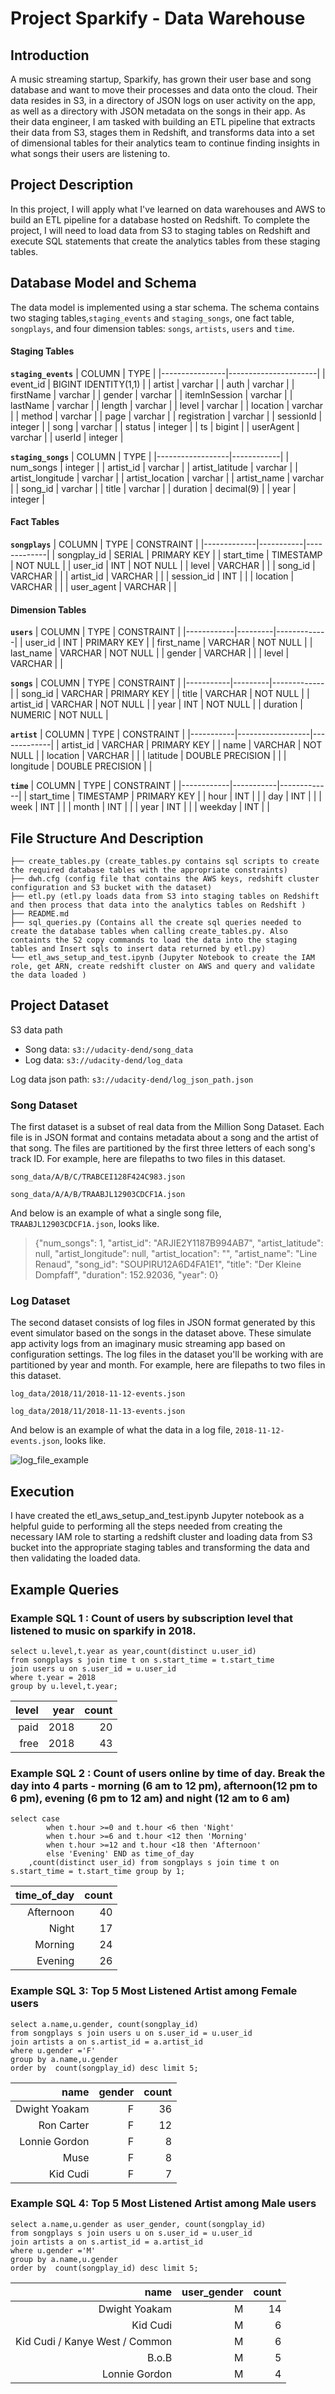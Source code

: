 # Project Sparkify - Data Warehouse

## Introduction

A music streaming startup, Sparkify, has grown their user base and song database and want to move their processes and data onto the cloud. Their data resides in S3, in a directory of JSON logs on user activity on the app, as well as a directory with JSON metadata on the songs in their app.
As their data engineer, I am tasked with building an ETL pipeline that extracts their data from S3, stages them in Redshift, and transforms data into a set of dimensional tables for their analytics team to continue finding insights in what songs their users are listening to.


## Project Description

In this project, I will apply what I've learned on data warehouses and AWS to build an ETL pipeline for a database hosted on Redshift. To complete the project, I will need to load data from S3 to staging tables on Redshift and execute SQL statements that create the analytics tables from these staging tables.

## Database Model and Schema

The data model is implemented using a star schema. The schema contains two staging tables,`staging_events` and `staging_songs`, one fact table, `songplays`, and four dimension tables: `songs`, `artists`, `users` and `time`.

#### Staging Tables

**`staging_events`**
| COLUMN         | TYPE                 |
|----------------|----------------------|
| event_id       | BIGINT IDENTITY(1,1) |
| artist         | varchar              |
| auth           | varchar              |
| firstName      | varchar              |
| gender         | varchar              |
| itemInSession  | varchar              |
| lastName       | varchar              |
| length         | varchar              |
| level          | varchar              |
| location       | varchar              |
| method         | varchar              |
| page           | varchar              |
| registration   | varchar              |
| sessionId      | integer              |
| song           | varchar              |
| status         | integer              |
| ts             | bigint               |
| userAgent      | varchar              |
| userId         | integer              |

**`staging_songs`**
| COLUMN           | TYPE       |
|------------------|------------|
| num_songs        | integer    |
| artist_id        | varchar    |
| artist_latitude  | varchar    |
| artist_longitude | varchar    |
| artist_location  | varchar    |
| artist_name      | varchar    |
| song_id          | varchar    |
| title            | varchar    |
| duration         | decimal(9) |
| year             | integer    |


#### Fact Tables

**`songplays`**
| COLUMN      | TYPE      | CONSTRAINT  |
|-------------|-----------|-------------|
| songplay_id | SERIAL    | PRIMARY KEY |
| start_time  | TIMESTAMP | NOT NULL    |
| user_id     | INT       | NOT NULL    |
| level       | VARCHAR   |             |
| song_id     | VARCHAR   |             |
| artist_id   | VARCHAR   |             |
| session_id  | INT       |             |
| location    | VARCHAR   |             |
| user_agent  | VARCHAR   |             |

#### Dimension Tables

**`users`**
| COLUMN     | TYPE    | CONSTRAINT  |
|------------|---------|-------------|
| user_id    | INT     | PRIMARY KEY |
| first_name | VARCHAR | NOT NULL    |
| last_name  | VARCHAR | NOT NULL    |
| gender     | VARCHAR |             |
| level      | VARCHAR |             |

**`songs`**
| COLUMN    | TYPE    | CONSTRAINT  |
|-----------|---------|-------------|
| song_id   | VARCHAR | PRIMARY KEY |
| title     | VARCHAR | NOT NULL    |
| artist_id | VARCHAR | NOT NULL    |
| year      | INT     | NOT NULL    |
| duration  | NUMERIC | NOT NULL    |

**`artist`**
| COLUMN    | TYPE             | CONSTRAINT  |
|-----------|------------------|-------------|
| artist_id | VARCHAR          | PRIMARY KEY |
| name      | VARCHAR          | NOT NULL    |
| location  | VARCHAR          |             |
| latitude  | DOUBLE PRECISION |             |
| longitude | DOUBLE PRECISION |             |

**`time`**
| COLUMN     | TYPE      | CONSTRAINT  |
|------------|-----------|-------------|
| start_time | TIMESTAMP | PRIMARY KEY |
| hour       | INT       |             |
| day        | INT       |             |
| week       | INT       |             |
| month      | INT       |             |
| year       | INT       |             |
| weekday    | INT       |             |

## File Structure And Description

```.
├── create_tables.py (create_tables.py contains sql scripts to create the required database tables with the appropriate constraints)
├── dwh.cfg (config file that contains the AWS keys, redshift cluster configuration and S3 bucket with the dataset)
├── etl.py (etl.py loads data from S3 into staging tables on Redshift and then process that data into the analytics tables on Redshift )
├── README.md
├── sql_queries.py (Contains all the create sql queries needed to create the database tables when calling create_tables.py. Also containts the S2 copy commands to load the data into the staging tables and Insert sqls to insert data returned by etl.py)
└── etl_aws_setup_and_test.ipynb (Jupyter Notebook to create the IAM role, get ARN, create redshift cluster on AWS and query and validate the data loaded )
```
## Project Dataset

S3 data path

- Song data: `s3://udacity-dend/song_data`
- Log data: `s3://udacity-dend/log_data`

Log data json path: `s3://udacity-dend/log_json_path.json`

### Song Dataset

The first dataset is a subset of real data from the Million Song Dataset. Each file is in JSON format and contains metadata about a song and the artist of that song. The files are partitioned by the first three letters of each song's track ID. For example, here are filepaths to two files in this dataset.

`song_data/A/B/C/TRABCEI128F424C983.json`

`song_data/A/A/B/TRAABJL12903CDCF1A.json`

And below is an example of what a single song file, `TRAABJL12903CDCF1A.json`, looks like.

> {"num_songs": 1, "artist_id": "ARJIE2Y1187B994AB7", "artist_latitude": null, "artist_longitude": null, "artist_location": "", "artist_name": "Line Renaud", "song_id": "SOUPIRU12A6D4FA1E1", "title": "Der Kleine Dompfaff", "duration": 152.92036, "year": 0}

### Log Dataset

The second dataset consists of log files in JSON format generated by this event simulator based on the songs in the dataset above. These simulate app activity logs from an imaginary music streaming app based on configuration settings.
The log files in the dataset you'll be working with are partitioned by year and month. For example, here are filepaths to two files in this dataset.

`log_data/2018/11/2018-11-12-events.json`

`log_data/2018/11/2018-11-13-events.json`

And below is an example of what the data in a log file, `2018-11-12-events.json`, looks like.

![log_file_example](/log_file_ex.png)

## Execution

I have created the etl_aws_setup_and_test.ipynb Jupyter notebook as a helpful guide to performing all the steps needed from creating the necessary IAM role to starting a redshift cluster and loading data from S3 bucket into the appropriate staging tables and transforming the data and then validating the loaded data.


## Example Queries

### Example SQL 1 : Count of users by subscription level that listened to music on sparkify in 2018.

``` 
select u.level,t.year as year,count(distinct u.user_id) 
from songplays s join time t on s.start_time = t.start_time 
join users u on s.user_id = u.user_id
where t.year = 2018  
group by u.level,t.year;
```

| level | year | count |
|------:|-----:|------:|
|  paid | 2018 |    20 |
|  free | 2018 |    43 |

### Example SQL 2 : Count of users online by time of day. Break the day into 4 parts - morning (6 am to 12 pm), afternoon(12 pm to 6 pm), evening (6 pm to 12 am) and night (12 am to 6 am)

``` 
select case 
        when t.hour >=0 and t.hour <6 then 'Night'
        when t.hour >=6 and t.hour <12 then 'Morning' 
        when t.hour >=12 and t.hour <18 then 'Afternoon' 
        else 'Evening' END as time_of_day
    ,count(distinct user_id) from songplays s join time t on s.start_time = t.start_time group by 1;
```
    
| time_of_day | count |
|------------:|------:|
|   Afternoon |    40 |
|       Night |    17 |
|     Morning |    24 |
|     Evening |    26 |

### Example SQL 3: Top 5 Most Listened Artist among Female users

``` 
select a.name,u.gender, count(songplay_id)
from songplays s join users u on s.user_id = u.user_id
join artists a on s.artist_id = a.artist_id
where u.gender ='F'
group by a.name,u.gender
order by  count(songplay_id) desc limit 5;
```

|          name | gender | count |
|--------------:|-------:|------:|
| Dwight Yoakam |      F |    36 |
|    Ron Carter |      F |    12 |
| Lonnie Gordon |      F |     8 |
|          Muse |      F |     8 |
|      Kid Cudi |      F |     7 |

### Example SQL 4: Top 5 Most Listened Artist among Male users

``` 
select a.name,u.gender as user_gender, count(songplay_id)
from songplays s join users u on s.user_id = u.user_id
join artists a on s.artist_id = a.artist_id
where u.gender ='M'
group by a.name,u.gender
order by  count(songplay_id) desc limit 5;
```

|                           name | user_gender | count |
|-------------------------------:|------------:|------:|
|                  Dwight Yoakam |           M |    14 |
|                       Kid Cudi |           M |     6 |
| Kid Cudi / Kanye West / Common |           M |     6 |
|                          B.o.B |           M |     5 |
|                  Lonnie Gordon |           M |     4 |
